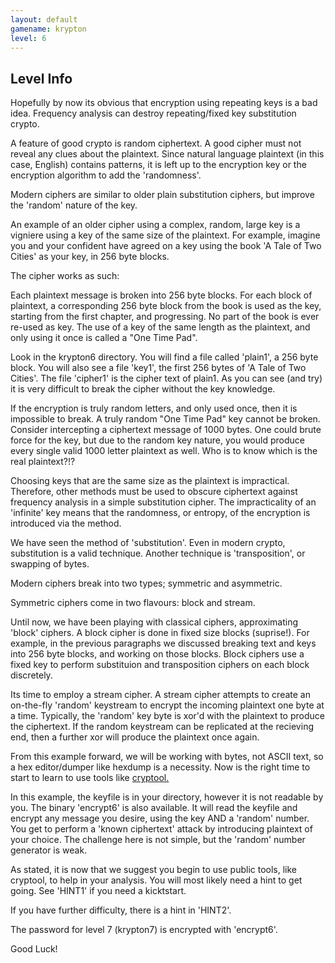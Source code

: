 ```yaml
---
layout: default
gamename: krypton
level: 6
---
```

Level Info
----------
Hopefully by now its obvious that encryption using repeating keys is
a bad idea. Frequency analysis can destroy repeating/fixed key
substitution crypto.

A feature of good crypto is random ciphertext. A good cipher must
not reveal any clues about the plaintext. Since natural language
plaintext (in this case, English) contains patterns, it is left up
to the encryption key or the encryption algorithm to add the
'randomness'.

Modern ciphers are similar to older plain substitution ciphers, but
improve the 'random' nature of the key.

An example of an older cipher using a complex, random, large key is
a vigniere using a key of the same size of the plaintext. For
example, imagine you and your confident have agreed on a key using
the book 'A Tale of Two Cities' as your key, in 256 byte blocks.

The cipher works as such:

Each plaintext message is broken into 256 byte blocks. For each
block of plaintext, a corresponding 256 byte block from the book is
used as the key, starting from the first chapter, and progressing.
No part of the book is ever re-used as key. The use of a key of the
same length as the plaintext, and only using it once is called a
"One Time Pad".

Look in the krypton6 directory. You will find a file called
'plain1', a 256 byte block. You will also see a file 'key1', the
first 256 bytes of 'A Tale of Two Cities'. The file 'cipher1' is the
cipher text of plain1. As you can see (and try) it is very difficult
to break the cipher without the key knowledge.

If the encryption is truly random letters, and only used once, then
it is impossible to break. A truly random "One Time Pad" key cannot
be broken. Consider intercepting a ciphertext message of 1000 bytes.
One could brute force for the key, but due to the random key nature,
you would produce every single valid 1000 letter plaintext as well.
Who is to know which is the real plaintext?!?

Choosing keys that are the same size as the plaintext is
impractical. Therefore, other methods must be used to obscure
ciphertext against frequency analysis in a simple substitution
cipher. The impracticality of an 'infinite' key means that the
randomness, or entropy, of the encryption is introduced via the
method.

We have seen the method of 'substitution'. Even in modern crypto,
substitution is a valid technique. Another technique is
'transposition', or swapping of bytes.

Modern ciphers break into two types; symmetric and asymmetric.

Symmetric ciphers come in two flavours: block and stream.

Until now, we have been playing with classical ciphers,
approximating 'block' ciphers. A block cipher is done in fixed size
blocks (suprise!). For example, in the previous paragraphs we
discussed breaking text and keys into 256 byte blocks, and working
on those blocks. Block ciphers use a fixed key to perform
substituion and transposition ciphers on each block discretely.

Its time to employ a stream cipher. A stream cipher attempts to
create an on-the-fly 'random' keystream to encrypt the incoming
plaintext one byte at a time. Typically, the 'random' key byte is
xor'd with the plaintext to produce the ciphertext. If the random
keystream can be replicated at the recieving end, then a further xor
will produce the plaintext once again.

From this example forward, we will be working with bytes, not ASCII
text, so a hex editor/dumper like hexdump is a necessity. Now is the
right time to start to learn to use tools like [cryptool.][]

In this example, the keyfile is in your directory, however it is not
readable by you. The binary 'encrypt6' is also available. It will
read the keyfile and encrypt any message you desire, using the key
AND a 'random' number. You get to perform a 'known ciphertext'
attack by introducing plaintext of your choice. The challenge here
is not simple, but the 'random' number generator is weak.

As stated, it is now that we suggest you begin to use public tools,
like cryptool, to help in your analysis. You will most likely need a
hint to get going. See 'HINT1' if you need a kicktstart.

If you have further difficulty, there is a hint in 'HINT2'.

The password for level 7 (krypton7) is encrypted with 'encrypt6'.

Good Luck!

[cryptool.]: http://www.cryptool.com/
